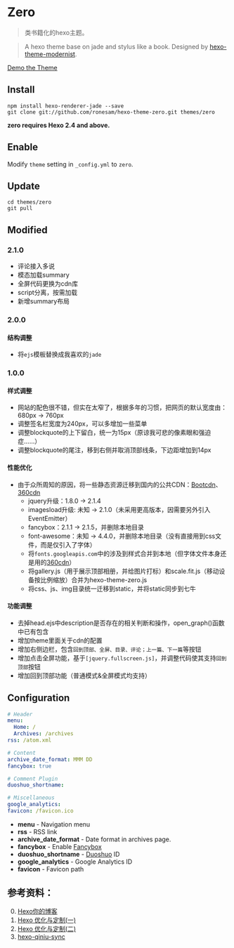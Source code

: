# Zero

> 类书籍化的hexo主题。

> A hexo theme base on jade and stylus like a book. Designed by [hexo-theme-modernist].

[Demo the Theme]

## Install

```
npm install hexo-renderer-jade --save
git clone git://github.com/ronesam/hexo-theme-zero.git themes/zero
```

**zero requires Hexo 2.4 and above.**

## Enable
Modify `theme` setting in `_config.yml` to `zero`.

## Update

```
cd themes/zero
git pull
```

## Modified
### 2.1.0
* 评论接入多说
* 模态加载summary
* 全屏代码更换为cdn库
* script分离，按需加载
* 新增summary布局

### 2.0.0
#### 结构调整
* 将`ejs`模板替换成我喜欢的`jade`

### 1.0.0
#### 样式调整
* 网站的配色很不错，但实在太窄了，根据多年的习惯，把网页的默认宽度由：680px -> 760px
* 调整签名栏宽度为240px，可以多增加一些菜单
* 调整blockquote的上下留白，统一为15px（原谅我可悲的像素眼和强迫症……）
* 调整blockquote的尾注，移到右侧并取消顶部线条，下边距增加到14px

#### 性能优化
* 由于众所周知的原因，将一些静态资源迁移到国内的公共CDN：[Bootcdn]、[360cdn]
    * jquery升级：1.8.0 -> 2.1.4
    * imagesload升级: 未知 -> 2.1.0（未采用更高版本，因需要另外引入EventEmitter）
    * fancybox：2.1.1 -> 2.1.5，并删除本地目录
    * font-awesome：未知 -> 4.4.0，并删除本地目录（没有直接用到css文件，而是仅引入了字体）
    * 将`fonts.googleapis.com`中的涉及到样式合并到本地（但字体文件本身还是用的[360cdn]）
    * 将gallery.js（用于展示顶部相册，并给图片打标）和scale.fit.js（移动设备按比例缩放）合并为hexo-theme-zero.js
    * 将css、js、img目录统一迁移到static，并将static同步到七牛

#### 功能调整
* 去掉head.ejs中description是否存在的相关判断和操作，open_graph()函数中已有包含
* 增加theme里面关于cdn的配置
* 增加右侧边栏，包含`回到顶部、全屏、目录、评论；上一篇、下一篇`等按钮
* 增加点击全屏功能，基于`[jquery.fullscreen.js]`，并调整代码使其支持`回到顶部`按钮
* 增加回到顶部功能（普通模式&全屏模式均支持）

## Configuration

``` yaml
# Header
menu:
  Home: /
  Archives: /archives
rss: /atom.xml

# Content
archive_date_format: MMM DD
fancybox: true

# Comment Plugin
duoshuo_shortname:

# Miscellaneous
google_analytics:
favicon: /favicon.ico
```

- **menu** - Navigation menu
- **rss** - RSS link
- **archive_date_format** - Date format in archives page.
- **fancybox** - Enable [Fancybox]
- **duoshuo_shortname** - [Duoshuo] ID
- **google_analytics** - Google Analytics ID
- **favicon** - Favicon path

## 参考资料：
0. [Hexo你的博客][hexou]
0. [Hexo 优化与定制(一) ][1]
0. [Hexo 优化与定制(二) ][2]
0. [hexo-qiniu-sync]

[hexou]: http://ibruce.info/2013/11/22/hexo-your-blog/
[Bootcdn]: http://www.bootcdn.cn/
[360cdn]: http://libs.useso.com/
[1]: http://lukang.me/2014/optimization-of-hexo.html
[2]: http://lukang.me/2015/optimization-of-hexo-2.html
[Hexo]: http://zespia.tw/hexo/
[hexo-theme-modernist]: http://modernist.heroicyang.com/
[hexo-qiniu-sync]: https://github.com/gyk001/hexo-qiniu-sync
[jquery.fullscreen.js]: https://github.com/martinaglv/jQuery-FullScreen/blob/master/fullscreen/jquery.fullscreen.js
[Demo the Theme]: http://ronesam.com/
[Duoshuo]: http://duoshuo.com/
[Fancybox]: http://fancyapps.com/fancybox/